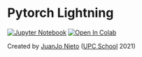 # Pytorch Lightning

[![Jupyter Notebook](https://img.shields.io/badge/Jupyter-Notebook-green.svg)](./lab_pytorch_lightning_todo.ipynb) [![Open In Colab](https://colab.research.google.com/assets/colab-badge.svg)](https://colab.research.google.com/github/telecombcn-dl/labs-all/blob/main/labs/pytorch-lightning/lab_pytorch_lightning_todo.ipynb)

Created by [JuanJo Nieto](https://www.linkedin.com/in/juan-jose-nieto-salas/) ([UPC School](https://www.talent.upc.edu/ing/estudis/formacio/curs/310400/postgrau-artificial-intelligence-deep-learning/) 2021)
